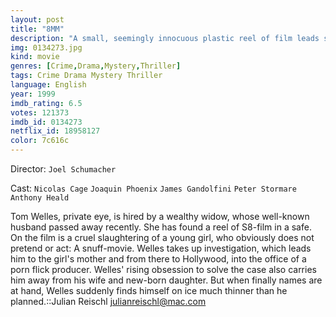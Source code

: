 ```yaml
---
layout: post
title: "8MM"
description: "A small, seemingly innocuous plastic reel of film leads surveillance specialist Tom Welles down an increasingly dark and frightening path. With the help of the streetwise Max, Welles relentlessly follows a bizarre trail of evidence to determine the fate of a complete stranger. As his work turns into obsession, he drifts farther and farther away from his wife, family and simple life as a small-town private eye..."
img: 0134273.jpg
kind: movie
genres: [Crime,Drama,Mystery,Thriller]
tags: Crime Drama Mystery Thriller 
language: English
year: 1999
imdb_rating: 6.5
votes: 121373
imdb_id: 0134273
netflix_id: 18958127
color: 7c616c
---
```

Director: `Joel Schumacher`  

Cast: `Nicolas Cage` `Joaquin Phoenix` `James Gandolfini` `Peter Stormare` `Anthony Heald` 

Tom Welles, private eye, is hired by a wealthy widow, whose well-known husband passed away recently. She has found a reel of S8-film in a safe. On the film is a cruel slaughtering of a young girl, who obviously does not pretend or act: A snuff-movie. Welles takes up investigation, which leads him to the girl's mother and from there to Hollywood, into the office of a porn flick producer. Welles' rising obsession to solve the case also carries him away from his wife and new-born daughter. But when finally names are at hand, Welles suddenly finds himself on ice much thinner than he planned.::Julian Reischl <julianreischl@mac.com>